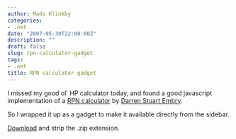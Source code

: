 ```yaml
---
author: Mads Klinkby
categories:
- .net
date: "2007-05-30T22:00:00Z"
description: ""
draft: false
slug: rpn-calculator-gadget
tags:
- .net
title: RPN calculator gadget
---
```



I missed my good ol' HP calculator today, and found a good javascript implementation of a [RPN calculator](http://en.wikipedia.org/wiki/Reverse_Polish_notation) by [Darren Stuart Embry](http://webonastick.com/rpncalc/).

So I wrapped it up as a gadget to make it available directly from the sidebar.

[Download](http://www.kli.dk/blog/Klinkby-RPN-Calculator.gadget.zip) and strip the .zip extension.

